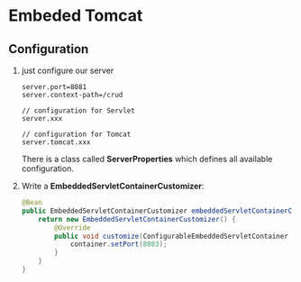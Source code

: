 # Embeded Tomcat
## Configuration
1. just configure our server
   ```properties
   server.port=8081
   server.context-path=/crud

   // configuration for Servlet
   server.xxx

   // configuration for Tomcat
   server.tomcat.xxx
   ```
   There is a class called **ServerProperties** which defines all available configuration.

2. Write a **EmbeddedServletContainerCustomizer**:
   ```java
   @Bean
   public EmbeddedServletContainerCustomizer embeddedServletContainerCustomizer() {
       return new EmbeddedServletContainerCustomizer() {
           @Override
           public void customize(ConfigurableEmbeddedServletContainer container) {
               container.setPort(8083);
           }
       }
   }
   ```

   